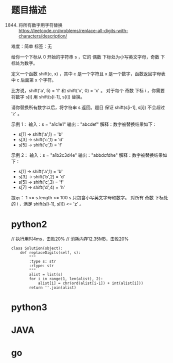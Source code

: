 # 题目描述

1844. 将所有数字用字符替换  
https://leetcode.cn/problems/replace-all-digits-with-characters/description/  

难度：简单
标签：无

给你一个下标从 0 开始的字符串 s ，它的 偶数 下标处为小写英文字母，奇数 下标处为数字。

定义一个函数 shift(c, x) ，其中 c 是一个字符且 x 是一个数字，函数返回字母表中 c 后面第 x 个字符。

比方说，shift('a', 5) = 'f' 和 shift('x', 0) = 'x' 。
对于每个 奇数 下标 i ，你需要将数字 s[i] 用 shift(s[i-1], s[i]) 替换。

请你替换所有数字以后，将字符串 s 返回。题目 保证 shift(s[i-1], s[i]) 不会超过 'z' 。

示例 1：
输入：s = "a1c1e1"
输出："abcdef"
解释：数字被替换结果如下：
- s[1] -> shift('a',1) = 'b'
- s[3] -> shift('c',1) = 'd'
- s[5] -> shift('e',1) = 'f'

示例 2：
输入：s = "a1b2c3d4e"
输出："abbdcfdhe"
解释：数字被替换结果如下：
- s[1] -> shift('a',1) = 'b'
- s[3] -> shift('b',2) = 'd'
- s[5] -> shift('c',3) = 'f'
- s[7] -> shift('d',4) = 'h'

提示：
1 <= s.length <= 100
s 只包含小写英文字母和数字。
对所有 奇数 下标处的 i ，满足 shift(s[i-1], s[i]) <= 'z' 。

# python2

// 执行用时4ms，击败20%
// 消耗内存12.35MB，击败20%
```
class Solution(object):
    def replaceDigits(self, s):
        """
        :type s: str
        :rtype: str
        """
        alist = list(s)
        for i in range(1, len(alist), 2):
            alist[i] = chr(ord(alist[i-1]) + int(alist[i]))
        return ''.join(alist)
```

# python3 

# JAVA

# go
